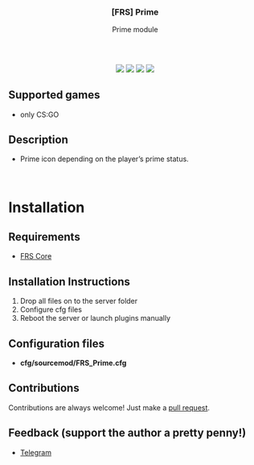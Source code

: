 
<h3 align="center">[FRS] Prime</h3>
<p align="center">Prime module</p>
<h2></h2>
</p>
<br />

<p align="center">
<img src="https://img.shields.io/github/downloads/IL0co/FRS-Prime/total?style=flat-square" /></a>
<a href="../../releases"><img src="https://img.shields.io/github/release/IL0co/FRS-Prime?style=flat-square"/></a>
<a href="../../issues"><img src="https://img.shields.io/github/issues/IL0co/FRS-Prime?style=flat-square" /></a>
<a href="../../pulls"><img src="https://img.shields.io/github/issues-pr/IL0co/FRS-Prime?style=flat-square" /></a> 
</p>

## Supported games
* only CS:GO

## Description
* Prime icon depending on the player’s prime status.
<br>

# Installation 

## Requirements
* [FRS Core](https://github.com/IL0co/FRS-Core)

## Installation Instructions
1. Drop all files on to the server folder
2. Configure cfg files
3. Reboot the server or launch plugins manually

## Configuration files

* **cfg/sourcemod/FRS_Prime.cfg**

## Contributions
Contributions are always welcome!
Just make a [pull request](../../pulls).

## Feedback (support the author a pretty penny!)
* [Telegram](https://t.me/LocoCat)

